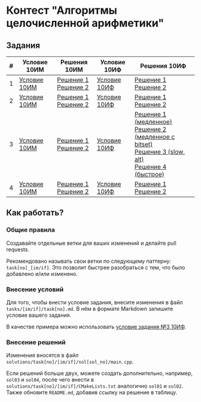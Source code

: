 # Контест "Алгоритмы целочисленной арифметики"

## Задания

| # | Условие 10ИМ | Решения 10ИМ | Условие 10ИФ | Решения 10ИФ                                                                                                                                                                                                                                                      |
| --- | --- | --- | --- |-------------------------------------------------------------------------------------------------------------------------------------------------------------------------------------------------------------------------------------------------------------------|
| 1 | [Условие 10ИМ](tasks/im/task1.md) | [Решение 1](solutions/task1/im/sol01/main.cpp) <br> [Решение 2](solutions/task1/im/sol02/main.cpp) | [Условие 10ИФ](tasks/if/task1.md) | [Решение 1](solutions/task1/if/sol01/main.cpp) <br> [Решение 2](solutions/task1/if/sol02/main.cpp)                                                                                                                                                                |
| 2 | [Условие 10ИМ](solutions/task2/im/podarok_mechty.rar) | [Решение 1](solutions/task2/im/podarok_mechty.rar) <br> [Решение 2](solutions/task2/im/podarok_mechty.rar) | [Условие 10ИФ](tasks/if/task2.md) | [Решение 1](solutions/task2/if/sol01/main.cpp) <br> [Решение 2](solutions/task2/if/sol02/main.cpp)                                                                                                                                                                |
| 3 | [Условие 10ИМ](tasks/im/task3.md) | [Решение 1](solutions/task3/im/sol01/main.cpp) <br> [Решение 2](solutions/task3/im/sol02/main.cpp) | [Условие 10ИФ](tasks/if/task3.md) | [Решение 1 (медленное)](solutions/task3/if/sol01/main.cpp) <br> [Решение 2 (медленное с bitset)](solutions/task3/if/sol02/main.cpp) <br> [Решение 3 (slow, alt)](solutions/task3/if/sol03/main.cpp) <br> [Решение 4 (быстрое)](solutions/task3/if/sol04/main.cpp) |
| 4 | [Условие 10ИМ](tasks/im/task4.md) | [Решение 1](solutions/task4/im/sol01/main.cpp) <br> [Решение 2](solutions/task4/im/sol02/main.cpp) | [Условие 10ИФ](tasks/if/task4.md) | [Решение 1](solutions/task4/if/sol01/main.cpp) <br> [Решение 2](solutions/task4/if/sol02/main.cpp)                                                                                                                                                                |

## Как работать?

### Общие правила

Создавайте отдельные ветки для ваших изменений и делайте pull requests.

Рекомендовано называть свои ветки по следующему паттерну: `task[no]_[im/if]`. Это позволит быстрее разобраться с тем, что было добавлено и/или изменено.

### Внесение условий

Для того, чтобы внести условие задания, внесите изменения в файл `tasks/[im/if]/task[no].md`. В нём в формате Markdown запишите условие вашего задания.

В качестве примера можно использовать [условие задания №3 10ИФ](tasks/if/task3.md).

### Внесение решений

Изменения вносятся в файл `solutions/task[no]/[im/if]/sol[sol_no]/main.cpp`.

Если решений больше двух, можете создать дополнительно, например, `sol03` и `sol04`, после чего внести в `solutions/task[no]/[im/if]/CMakeLists.txt` аналогично `sol01` и `sol02`. Также обновите `README.md`, добавив ссылку на решение в таблицу.
